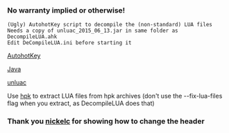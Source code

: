 ### No warranty implied or otherwise!
```
(Ugly) AutohotKey script to decompile the (non-standard) LUA files
Needs a copy of unluac_2015_06_13.jar in same folder as DecompileLUA.ahk
Edit DeCompileLUA.ini before starting it
```

[AutohotKey](https://autohotkey.com/download/)

[Java](https://java.com/download)

[unluac](https://sourceforge.net/projects/unluac/files/Unstable/)

Use [hpk](https://github.com/nickelc/hpk) to extract LUA files from hpk archives  (don't use the --fix-lua-files flag when you extract, as DecompileLUA does that)

### Thank you [nickelc](https://www.techpowerup.com/forums/threads/tropico-3-4-5-hpk-archiver.113705/page-6#post-3815805) for showing how to change the header